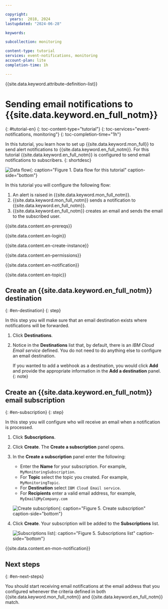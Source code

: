 ```yaml
---

copyright:
  years:  2018, 2024
lastupdated: "2024-06-28"

keywords:

subcollection: monitoring

content-type: tutorial
services: event-notifications, monitoring
account-plan: lite
completion-time: 1h

---
```


{{site.data.keyword.attribute-definition-list}}

# Sending email notifications to {{site.data.keyword.en_full_notm}}
{: #tutorial-en}
{: toc-content-type="tutorial"}
{: toc-services="event-notifications, monitoring"}
{: toc-completion-time="1h"}

In this tutorial, you learn how to set up {{site.data.keyword.mon_full}} to send alert notifications to {{site.data.keyword.en_full_notm}}. For this tutorial {{site.data.keyword.en_full_notm}} is configured to send email notifications to subscribers.
{: shortdesc}

![Data flow](../images/event_notification.svg){: caption="Figure 1. Data flow for this tutorial" caption-side="bottom"}

In this tutorial you will configure the following flow:

1. An alert is raised in {{site.data.keyword.mon_full_notm}}.
2. {{site.data.keyword.mon_full_notm}} sends a notification to {{site.data.keyword.en_full_notm}}.
3. {{site.data.keyword.en_full_notm}} creates an email and sends the email to the subscribed user.

{{site.data.content.en-prereqs}}

{{site.data.content.en-login}}

{{site.data.content.en-create-instance}}

{{site.data.content.en-permissions}}

{{site.data.content.en-notification}}

{{site.data.content.en-topic}}

## Create an {{site.data.keyword.en_full_notm}} destination
{: #en-destination}
{: step}

In this step you will make sure that an email destination exists where notifications will be forwarded.

1. Click **Destinations**.
2. Notice in the **Destinations** list that, by default, there is an *IBM Cloud Email service* defined.  You do not need to do anything else to configure an email destination.

   If you wanted to add a webhook as a destination, you would click **Add** and provide the appropriate information in the **Add a destination** panel.
   {: note}


## Create an {{site.data.keyword.en_full_notm}} email subscription
{: #en-subscription}
{: step}

In this step you will configure who will receive an email when a notification is processed.

1. Click **Subscriptions**.
2. Click **Create**. The **Create a subscription** panel opens.
3. In the **Create a subscription** panel enter the following:

    * Enter the **Name** for your subscription.  For example, `MyMonitoringSubscription`.
    * For **Topic** select the topic you created.  For example, `MyMonitoringTopic`.
    * For **Destination** select `IBM Cloud Email service`.
    * For **Recipients** enter a valid email address, for example, `MyEmail@MyCompany.com`

    ![Create subscription](../images/create_subscription.png){: caption="Figure 5. Create subscription" caption-side="bottom"}

4. Click **Create**.  Your subscription will be added to the **Subscriptions** list.

    ![Subscriptions list](../images/subscriptions.png){: caption="Figure 5. Subscriptions list" caption-side="bottom"}

{{site.data.content.en-mon-notification}}

## Next steps
{: #en-next-steps}

You should start receiving email notifications at the email address that you configured whenever the criteria defined in both {{site.data.keyword.mon_full_notm}} and {{site.data.keyword.en_full_notm}} match.
